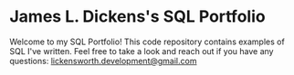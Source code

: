 # James L. Dickens's SQL Portfolio
Welcome to my SQL Portfolio! This code repository contains examples of SQL I've written. Feel free to take a look and reach out if you have any questions: lickensworth.development@gmail.com
